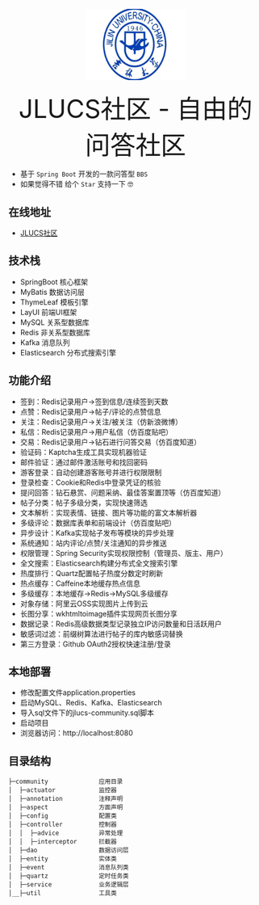 <p align="center">
<a href="http://www.zhangzigang.cn" target="_blank">
<img width="200" src="img/lucky.jpg"></a>
</p>
 
<p align="center"><span style="font-size:50px">JLUCS社区 - 自由的问答社区</span>
</p>

- 基于 `Spring Boot` 开发的一款问答型 `BBS`
- 如果觉得不错 给个 `Star` 支持一下 🤓

## 在线地址
- [JLUCS社区](http://www.zhangzigang.cn)
## 技术栈
- SpringBoot 核心框架  
- MyBatis 数据访问层  
- ThymeLeaf 模板引擎
- LayUI 前端UI框架
- MySQL 关系型数据库
- Redis 非关系型数据库
- Kafka 消息队列
- Elasticsearch 分布式搜索引擎
## 功能介绍
- 签到：Redis记录用户->签到信息/连续签到天数
- 点赞：Redis记录用户->帖子/评论的点赞信息
- 关注：Redis记录用户->关注/被关注（仿新浪微博）
- 私信：Redis记录用户->用户私信（仿百度贴吧）
- 交易：Redis记录用户->钻石进行问答交易（仿百度知道）
- 验证码：Kaptcha生成工具实现机器验证
- 邮件验证：通过邮件激活账号和找回密码
- 游客登录：自动创建游客账号并进行权限限制
- 登录检查：Cookie和Redis中登录凭证的核验
- 提问回答：钻石悬赏、问题采纳、最佳答案置顶等（仿百度知道）
- 帖子分类：帖子多级分类，实现快速筛选
- 文本解析：实现表情、链接、图片等功能的富文本解析器
- 多级评论：数据库表单和前端设计（仿百度贴吧）
- 异步设计：Kafka实现帖子发布等模块的异步处理
- 系统通知：站内评论/点赞/关注通知的异步推送
- 权限管理：Spring Security实现权限控制（管理员、版主、用户）
- 全文搜索：Elasticsearch构建分布式全文搜索引擎
- 热度排行：Quartz配置帖子热度分数定时刷新
- 热点缓存：Caffeine本地缓存热点信息
- 多级缓存：本地缓存->Redis->MySQL多级缓存
- 对象存储：阿里云OSS实现图片上传到云
- 长图分享：wkhtmltoimage插件实现网页长图分享
- 数据记录：Redis高级数据类型记录独立IP访问数量和日活跃用户
- 敏感词过滤：前缀树算法进行帖子的库内敏感词替换
- 第三方登录：Github OAuth2授权快速注册/登录
## 本地部署
- 修改配置文件application.properties
- 启动MySQL、Redis、Kafka、Elasticsearch
- 导入sql文件下的jlucs-community.sql脚本
- 启动项目
- 浏览器访问：http://localhost:8080
## 目录结构
<pre><code>├─community              应用目录
│  ├─actuator            监控器
│  ├─annotation          注释声明
│  ├─aspect              方面声明
│  ├─config              配置类
│  ├─controller          控制器
│  │  ├─advice           异常处理
│  │  ├─interceptor      拦截器
│  ├─dao                 数据访问层
│  ├─entity              实体类
│  ├─event               消息队列类
│  ├─quartz              定时任务类
│  ├─service             业务逻辑层
│__├─util                工具类
</code></pre>